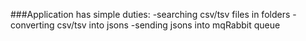 ###Application has simple duties:
-searching csv/tsv files in folders
-converting csv/tsv into jsons
-sending jsons into mqRabbit queue
